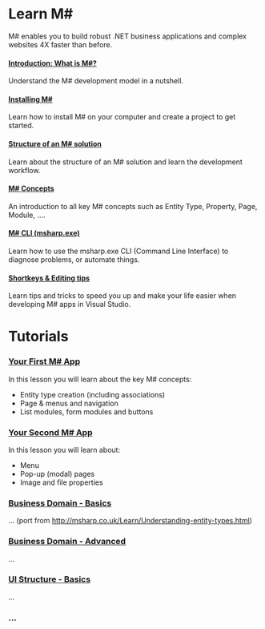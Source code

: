 # Learn M#
M# enables you to build robust .NET business applications and complex websites 4X faster than before.

#### [Introduction: What is M#?](Overview/README.md)
Understand the M# development model in a nutshell.

#### [Installing M#](Install/README.md)
Learn how to install M# on your computer and create a project to get started.

#### [Structure of an M# solution](Structure/README.md)
Learn about the structure of an M# solution and learn the development workflow.

#### [M# Concepts](Basics/Concepts.md)
An introduction to all key M# concepts such as Entity Type, Property, Page, Module, ....

#### [M# CLI (msharp.exe)](Basics/CLI.md)
Learn how to use the msharp.exe CLI (Command Line Interface) to diagnose problems, or automate things.

#### [Shortkeys & Editing tips](Basics/Tips.md)
Learn tips and tricks to speed you up and make your life easier when developing M# apps in Visual Studio.

# Tutorials

### [Your First M# App](Tutorials/1/README.md)
In this lesson you will learn about the key M# concepts:
- Entity type creation (including associations)
- Page & menus and navigation
- List modules, form modules and buttons

### [Your Second M# App](Tutorials/2/README.md)
In this lesson you will learn about:
- Menu
- Pop-up (modal) pages
- Image and file properties


### [Business Domain - Basics](Domain/README.md)
... (port from http://msharp.co.uk/Learn/Understanding-entity-types.html)

### [Business Domain - Advanced](Domain/Advanced/README.md)
...

### [UI Structure - Basics](UI/README.md)
...

### ...
